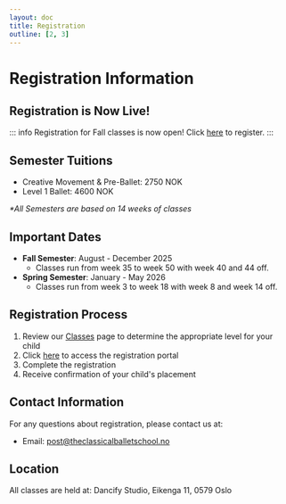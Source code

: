 ```yaml
---
layout: doc
title: Registration
outline: [2, 3]
---
```


# Registration Information

## Registration is Now Live!

::: info
Registration for Fall classes is now open! Click [here](https://cbo-vs3.icapire.net/) to register.
:::

## Semester Tuitions

- Creative Movement & Pre-Ballet: 2750 NOK
- Level 1 Ballet: 4600 NOK

_*\*All Semesters are based on 14 weeks of classes*_

## Important Dates

- **Fall Semester**: August - December 2025
  - Classes run from week 35 to week 50 with week 40 and 44 off.
- **Spring Semester**: January - May 2026
  - Classes run from week 3 to week 18 with week 8 and week 14 off.

## Registration Process

1. Review our [Classes](/classes) page to determine the appropriate level for your child
2. Click [here](https://cbo-vs3.icapire.net/) to access the registration portal
3. Complete the registration
4. Receive confirmation of your child's placement

## Contact Information

For any questions about registration, please contact us at:

- Email: [post@theclassicalballetschool.no](mailto:post@theclassicalballetschool.no)

## Location

All classes are held at:
Dancify Studio,
Eikenga 11,
0579 Oslo
